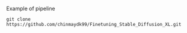 Example of pipeline

    git clone https://github.com/chinmaydk99/Finetuning_Stable_Diffusion_XL.git